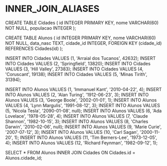 # INNER_JOIN_ALIASES


CREATE TABLE Cidades (
    id INTEGER PRIMARY KEY,
    nome VARCHAR(60) NOT NULL,
    populacao INTEGER
);

CREATE TABLE Alunos (
    id INTEGER PRIMARY KEY,
    nome VARCHAR(60) NOT NULL,
    data_nasc TEXT,
    cidade_id INTEGER,
    FOREIGN KEY (cidade_id) REFERENCES Cidades(id)
);

INSERT INTO Cidades VALUES (1, 'Arraial dos Tucanos', 42632);
INSERT INTO Cidades VALUES (2, 'Springfield', 13820);
INSERT INTO Cidades VALUES (3, 'Hill Valley', 27383);
INSERT INTO Cidades VALUES (4, 'Coruscant', 19138);
INSERT INTO Cidades VALUES (5, 'Minas Tirith', 31394);

INSERT INTO Alunos VALUES (1, 'Immanuel Kant', '2010-04-22', 4);
INSERT INTO Alunos VALUES (2, 'Alan Turing', '1912-06-23', 3);
INSERT INTO Alunos VALUES (3, 'George Boole', '2002-01-01', 1);
INSERT INTO Alunos VALUES (4, 'Lynn Margulis', '1991-08-12', 3);
INSERT INTO Alunos VALUES (5, 'Nicola Tesla', '2090-01-08', null);
INSERT INTO Alunos VALUES (6, 'Ada Lovelace', '1978-05-28', 4);
INSERT INTO Alunos VALUES (7, 'Claude Shannon', '1982-10-15', 3);
INSERT INTO Alunos VALUES (8, 'Charles Darwin', '2010-02-06', null);
INSERT INTO Alunos VALUES (9, 'Marie Curie', '2007-07-12', 3);
INSERT INTO Alunos VALUES (10, 'Carl Sagan', '2000-11-20', 1);
INSERT INTO Alunos VALUES (11, 'Tim Berners-Lee', '1973-12-05', 4);
INSERT INTO Alunos VALUES (12, 'Richard Feynman', '1982-09-12', 1);

SELECT *
FROM Alunos
INNER JOIN Cidades
ON Cidades.id = Alunos.cidade_id;
